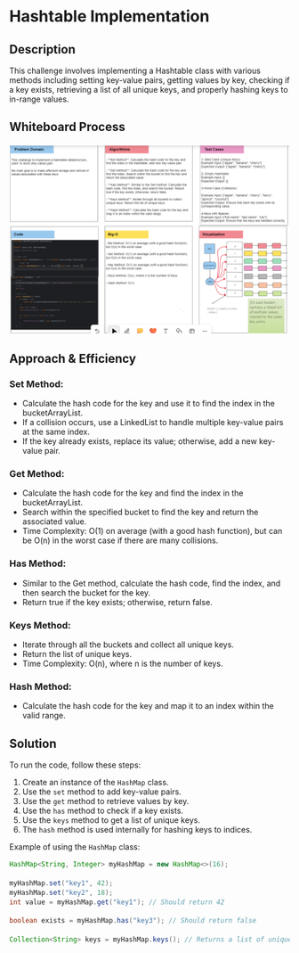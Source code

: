 # Hashtable Implementation

## Description
This challenge involves implementing a Hashtable class with various methods including setting key-value pairs, getting values by key, checking if a key exists, retrieving a list of all unique keys, and properly hashing keys to in-range values.

## Whiteboard Process
![whiteboard](../../assets/Screenshot%202023-10-28%20191010.png)

## Approach & Efficiency
### Set Method:
- Calculate the hash code for the key and use it to find the index in the bucketArrayList.
- If a collision occurs, use a LinkedList to handle multiple key-value pairs at the same index.
- If the key already exists, replace its value; otherwise, add a new key-value pair.

### Get Method:
- Calculate the hash code for the key and find the index in the bucketArrayList.
- Search within the specified bucket to find the key and return the associated value.
- Time Complexity: O(1) on average (with a good hash function), but can be O(n) in the worst case if there are many collisions.

### Has Method:
- Similar to the Get method, calculate the hash code, find the index, and then search the bucket for the key.
- Return true if the key exists; otherwise, return false.

### Keys Method:
- Iterate through all the buckets and collect all unique keys.
- Return the list of unique keys.
- Time Complexity: O(n), where n is the number of keys.

### Hash Method:
- Calculate the hash code for the key and map it to an index within the valid range.

## Solution
To run the code, follow these steps:
1. Create an instance of the `HashMap` class.
2. Use the `set` method to add key-value pairs.
3. Use the `get` method to retrieve values by key.
4. Use the `has` method to check if a key exists.
5. Use the `keys` method to get a list of unique keys.
6. The `hash` method is used internally for hashing keys to indices.

Example of using the `HashMap` class:

```java
HashMap<String, Integer> myHashMap = new HashMap<>(16);

myHashMap.set("key1", 42);
myHashMap.set("key2", 18);
int value = myHashMap.get("key1"); // Should return 42

boolean exists = myHashMap.has("key3"); // Should return false

Collection<String> keys = myHashMap.keys(); // Returns a list of unique keys
